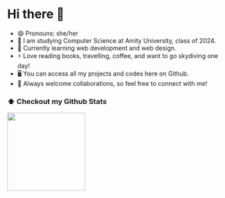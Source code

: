 # Hi there 👋



* 😄 Pronouns: she/her
* :book: I am studying Computer Science at Amity University, class of 2024.
* 🌱 Currently learning web development and web design.
* ⚡ Love reading books, travelling, coffee, and want to go skydiving one day!
* 🖥 You can access all my projects and codes here on Github.
* 💬 Always welcome collaborations, so feel free to connect with me!


### ⬆ Checkout my Github Stats
<img height="180em" src="https://github-readme-stats.vercel.app/api?username=ipshagupta&theme=vision-friendly-dark&show_icons=true&hide_border=true&&count_private=true&include_all_commits=true" />


